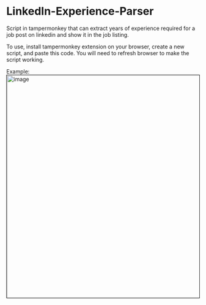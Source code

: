 # LinkedIn-Experience-Parser
Script in tampermonkey that can extract years of experience required for a job post on linkedin and show it in the job listing.

To use, install tampermonkey extension on your browser, create a new script, and paste this code.
You will need to refresh browser to make the script working.

Example:
<br>
<img width="582" alt="image" src="https://github.com/Scresat/LinkedIn-Experience-Parser/assets/32240792/dac5869f-ab02-4b29-91eb-f94d7ab29710" style="border:1px solid black">
